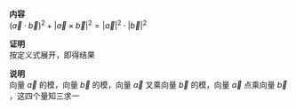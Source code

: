 **内容**  
$(\vec a\cdot \vec b)^2 + |\vec a \times \vec b|^2 = |\vec a|^2\cdot|\vec b|^2$  
  
**证明**  
按定义式展开，即得结果  
  
**说明**  
向量 $\vec a$ 的模，向量 $\vec b$ 的模，向量 $\vec a$ 叉乘向量 $\vec b$ 的模，向量 $\vec a$ 点乘向量 $\vec b$ ，这四个量知三求一  
